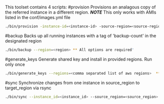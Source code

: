This toolset contains 4 scripts:
#provision
Provisions an analagous copy of the referred instance in a different region.  ***NOTE*** This only works with AMIs listed in the conf/images.yml file
```bash
./bin/provision -instance-id=<instance-id> -source-region=<source-region> -target-region=<target-region> -target-az=<avalability-zone> -os=<os> -key_name=<key_pair_name>** All options are required
```

#backup
Backs up all running instances with a tag of 'backup-count' in the designated region
```bash
./bin/backup --region=<region> ** All options are required'
```

#generate_keys
Generate shared key and install in provided regions. Run only once
```bash
./bin/generate_keys --regions=<comma separated list of aws regions>  ** All options are required
```

#sync
Synchronize changes from one instance in source_region to target_region via rsync
```bash
./bin/sync --instance_id=<instance_id> --source_region=<source_region> --target_region=<target_region> ** All options are required
```
